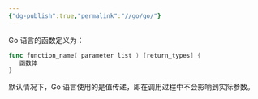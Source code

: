 ```yaml
---
{"dg-publish":true,"permalink":"//go/go/"}
---
```


Go 语言的函数定义为：

```go
func function_name( parameter list ) [return_types] {
   函数体
}
```

默认情况下，Go 语言使用的是值传递，即在调用过程中不会影响到实际参数。